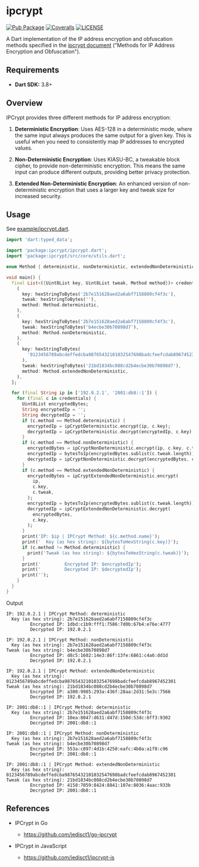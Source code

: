 # ipcrypt

[![Pub Package](https://img.shields.io/pub/v/ipcrypt?style=for-the-badge)](https://pub.dev/packages/ipcrypt)
[![Coveralls](https://img.shields.io/coverallsCoverage/github/elliotwutingfeng/ipcrypt?logo=coveralls&style=for-the-badge)](https://coveralls.io/github/elliotwutingfeng/ipcrypt?branch=main)
[![LICENSE](https://img.shields.io/badge/LICENSE-ISC-GREEN?style=for-the-badge)](LICENSE)

A Dart implementation of the IP address encryption and obfuscation methods specified in the [ipcrypt document](https://datatracker.ietf.org/doc/draft-denis-ipcrypt/) ("Methods for IP Address Encryption and Obfuscation").

## Requirements

- **Dart SDK:** 3.8+

## Overview

IPCrypt provides three different methods for IP address encryption:

1. **Deterministic Encryption**: Uses AES-128 in a deterministic mode, where the same input always produces the same output for a given key. This is useful when you need to consistently map IP addresses to encrypted values.

2. **Non-Deterministic Encryption**: Uses KIASU-BC, a tweakable block cipher, to provide non-deterministic encryption. This means the same input can produce different outputs, providing better privacy protection.

3. **Extended Non-Deterministic Encryption**: An enhanced version of non-deterministic encryption that uses a larger key and tweak size for increased security.

## Usage

See [example/ipcrypt.dart](example/ipcrypt.dart).

```dart
import 'dart:typed_data';

import 'package:ipcrypt/ipcrypt.dart';
import 'package:ipcrypt/src/core/utils.dart';

enum Method { deterministic, nonDeterministic, extendedNonDeterministic }

void main() {
  final List<({Uint8List key, Uint8List tweak, Method method})> credentials = [
    (
      key: hexStringToBytes('2b7e151628aed2a6abf7158809cf4f3c'),
      tweak: hexStringToBytes(''),
      method: Method.deterministic,
    ),
    (
      key: hexStringToBytes('2b7e151628aed2a6abf7158809cf4f3c'),
      tweak: hexStringToBytes('b4ecbe30b70898d7'),
      method: Method.nonDeterministic,
    ),
    (
      key: hexStringToBytes(
        '0123456789abcdeffedcba98765432101032547698badcfeefcdab8967452301',
      ),
      tweak: hexStringToBytes('21bd1834bc088cd2b4ecbe30b70898d7'),
      method: Method.extendedNonDeterministic,
    ),
  ];

  for (final String ip in ['192.0.2.1', '2001:db8::1']) {
    for (final c in credentials) {
      Uint8List encryptedBytes;
      String encryptedIp = '';
      String decryptedIp = '';
      if (c.method == Method.deterministic) {
        encryptedIp = ipCryptDeterministic.encrypt(ip, c.key);
        decryptedIp = ipCryptDeterministic.decrypt(encryptedIp, c.key);
      }
      if (c.method == Method.nonDeterministic) {
        encryptedBytes = ipCryptNonDeterministic.encrypt(ip, c.key, c.tweak);
        encryptedIp = bytesToIp(encryptedBytes.sublist(c.tweak.length));
        decryptedIp = ipCryptNonDeterministic.decrypt(encryptedBytes, c.key);
      }
      if (c.method == Method.extendedNonDeterministic) {
        encryptedBytes = ipCryptExtendedNonDeterministic.encrypt(
          ip,
          c.key,
          c.tweak,
        );
        encryptedIp = bytesToIp(encryptedBytes.sublist(c.tweak.length));
        decryptedIp = ipCryptExtendedNonDeterministic.decrypt(
          encryptedBytes,
          c.key,
        );
      }
      print('IP: $ip | IPCrypt Method: ${c.method.name}');
      print('  Key (as hex string): ${bytesToHexString(c.key)}');
      if (c.method != Method.deterministic) {
        print('Tweak (as hex string): ${bytesToHexString(c.tweak)}');
      }
      print('         Encrypted IP: $encryptedIp');
      print('         Decrypted IP: $decryptedIp');
      print('');
    }
  }
}
```

Output

```text
IP: 192.0.2.1 | IPCrypt Method: deterministic
  Key (as hex string): 2b7e151628aed2a6abf7158809cf4f3c
         Encrypted IP: 1dbd:c1b9:fff1:7586:7d0b:67b4:e76e:4777
         Decrypted IP: 192.0.2.1

IP: 192.0.2.1 | IPCrypt Method: nonDeterministic
  Key (as hex string): 2b7e151628aed2a6abf7158809cf4f3c
Tweak (as hex string): b4ecbe30b70898d7
         Encrypted IP: d8c5:1602:14e3:86f:13fe:6861:c4a6:dd1d
         Decrypted IP: 192.0.2.1

IP: 192.0.2.1 | IPCrypt Method: extendedNonDeterministic
  Key (as hex string): 0123456789abcdeffedcba98765432101032547698badcfeefcdab8967452301
Tweak (as hex string): 21bd1834bc088cd2b4ecbe30b70898d7
         Encrypted IP: a300:9985:293a:436f:28aa:2d31:5e3c:7566
         Decrypted IP: 192.0.2.1

IP: 2001:db8::1 | IPCrypt Method: deterministic
  Key (as hex string): 2b7e151628aed2a6abf7158809cf4f3c
         Encrypted IP: 10ea:8047:d631:d47d:150d:53dc:6ff3:9302
         Decrypted IP: 2001:db8::1

IP: 2001:db8::1 | IPCrypt Method: nonDeterministic
  Key (as hex string): 2b7e151628aed2a6abf7158809cf4f3c
Tweak (as hex string): b4ecbe30b70898d7
         Encrypted IP: 553a:c897:4d1b:4250:eafc:4b0a:a1f8:c96
         Decrypted IP: 2001:db8::1

IP: 2001:db8::1 | IPCrypt Method: extendedNonDeterministic
  Key (as hex string): 0123456789abcdeffedcba98765432101032547698badcfeefcdab8967452301
Tweak (as hex string): 21bd1834bc088cd2b4ecbe30b70898d7
         Encrypted IP: 4158:7059:8424:8841:107e:8036:4aac:933b
         Decrypted IP: 2001:db8::1
```

## References

- IPCrypt in Go
  - <https://github.com/jedisct1/go-ipcrypt>

- IPCrypt in JavaScript
  - <https://github.com/jedisct1/ipcrypt-js>
